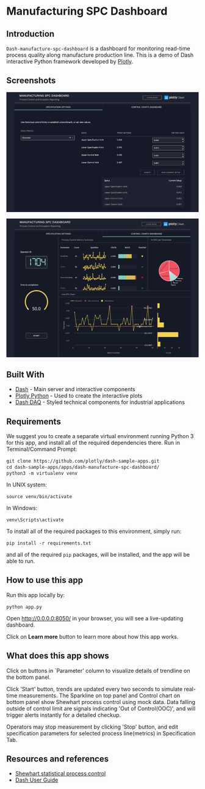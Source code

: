 # Manufacturing SPC Dashboard

## Introduction
`Dash-manufacture-spc-dashboard` is a dashboard for monitoring read-time process quality along manufacture production line. 
This is a demo of Dash interactive Python framework developed by [Plotly](https//plot.ly/).

## Screenshots
![initial](img/screencapture2.png)

![initial](img/screencapture1.png)


## Built With
* [Dash](https://dash.plot.ly/) - Main server and interactive components 
* [Plotly Python](https://plot.ly/python/) - Used to create the interactive plots
* [Dash DAQ](https://dash.plot.ly/dash-daq) - Styled technical components for industrial applications

## Requirements
We suggest you to create a separate virtual environment running Python 3 for this app, and install all of the required dependencies there. Run in Terminal/Command Prompt:

```
git clone https://github.com/plotly/dash-sample-apps.git
cd dash-sample-apps/apps/dash-manufacture-spc-dashboard/
python3 -m virtualenv venv
```
In UNIX system: 

```
source venv/bin/activate
```
In Windows: 

```
venv\Scripts\activate
```

To install all of the required packages to this environment, simply run:

```
pip install -r requirements.txt
```

and all of the required `pip` packages, will be installed, and the app will be able to run.


## How to use this app

Run this app locally by:
```
python app.py
```
Open http://0.0.0.0:8050/ in your browser, you will see a live-updating dashboard.

Click on **Learn more** button to learn more about how this app works.

## What does this app shows

Click on buttons in `Parameter' column to visualize details of trendline on the bottom panel.

Click 'Start' button, trends are updated every two seconds to simulate real-time measurements. The Sparkline on top panel and Control chart on bottom panel show Shewhart process control using mock data. Data falling outside of control limit are signals indicating 'Out of Control(OOC)', and will 
trigger alerts instantly for a detailed checkup. 

Operators may stop measurement by clicking 'Stop' button, and edit specification parameters for selected process line(metrics) in Specification Tab.

## Resources and references
* [Shewhart statistical process control](https://en.wikipedia.org/wiki/Shewhart_individuals_control_chart)
* [Dash User Guide](https://dash.plot.ly/)
